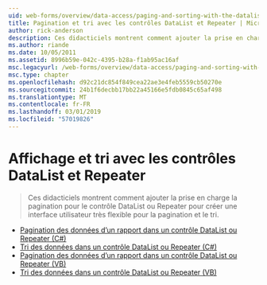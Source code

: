 ```yaml
---
uid: web-forms/overview/data-access/paging-and-sorting-with-the-datalist-and-repeater/index
title: Pagination et tri avec les contrôles DataList et Repeater | Microsoft Docs
author: rick-anderson
description: Ces didacticiels montrent comment ajouter la prise en charge la pagination pour le contrôle DataList ou Repeater pour créer une interface utilisateur très flexible pour la pagination et le tri.
ms.author: riande
ms.date: 10/05/2011
ms.assetid: 8996b59e-042c-4395-b28a-f1ab95ac16af
msc.legacyurl: /web-forms/overview/data-access/paging-and-sorting-with-the-datalist-and-repeater
msc.type: chapter
ms.openlocfilehash: d92c21dc854f849cea22ae3e4feb5559cb50270e
ms.sourcegitcommit: 24b1f6decbb17bb22a45166e5fdb0845c65af498
ms.translationtype: MT
ms.contentlocale: fr-FR
ms.lasthandoff: 03/01/2019
ms.locfileid: "57019826"
---
```

<a name="paging-and-sorting-with-the-datalist-and-repeater"></a>Affichage et tri avec les contrôles DataList et Repeater
====================
> Ces didacticiels montrent comment ajouter la prise en charge la pagination pour le contrôle DataList ou Repeater pour créer une interface utilisateur très flexible pour la pagination et le tri.


- [Pagination des données d’un rapport dans un contrôle DataList ou Repeater (C#)](paging-report-data-in-a-datalist-or-repeater-control-cs.md)
- [Tri des données dans un contrôle DataList ou Repeater (C#)](sorting-data-in-a-datalist-or-repeater-control-cs.md)
- [Pagination des données d’un rapport dans un contrôle DataList ou Repeater (VB)](paging-report-data-in-a-datalist-or-repeater-control-vb.md)
- [Tri des données dans un contrôle DataList ou Repeater (VB)](sorting-data-in-a-datalist-or-repeater-control-vb.md)
